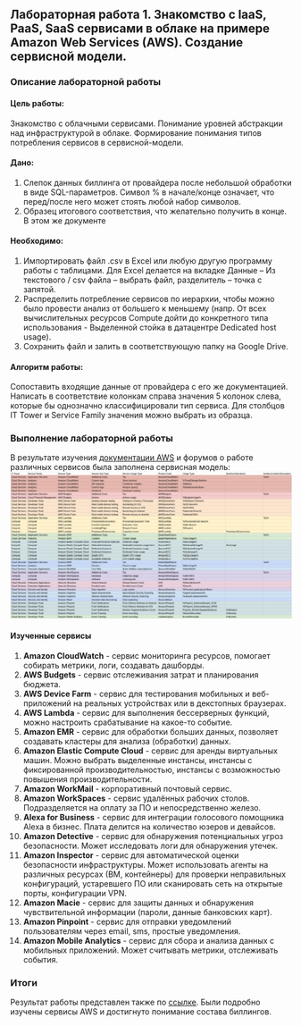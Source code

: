 ## Лабораторная работа 1. Знакомство с IaaS, PaaS, SaaS сервисами в облаке на примере Amazon Web Services (AWS). Создание сервисной модели.

### Описание лабораторной работы
#### Цель работы: 
Знакомство с облачными сервисами. Понимание уровней абстракции над инфраструктурой в облаке. Формирование понимания типов потребления сервисов в сервисной-модели. 

#### Дано: 

1. Слепок данных биллинга от провайдера после небольшой обработки в виде SQL-параметров. Символ % в начале/конце означает, что перед/после него может стоять любой набор символов.
2. Образец итогового соответствия, что желательно получить в конце. В этом же документе  

#### Необходимо: 

1. Импортировать файл .csv в Excel или любую другую программу работы с таблицами. Для Excel делается на вкладке Данные – Из текстового / csv файла – выбрать файл, разделитель – точка с запятой.
2. Распределить потребление сервисов по иерархии, чтобы можно было провести анализ от большего к меньшему (напр. От всех вычислительных ресурсов Compute дойти до конкретного типа использования - Выделенной стойка в датацентре Dedicated host usage).
3. Сохранить файл и залить в соответствующую папку на Google Drive.

#### Алгоритм работы: 
Сопоставить входящие данные от провайдера с его же документацией. Написать в соответствие колонкам справа значения 5 колонок слева, которые бы однозначно классифицировали тип сервиса. Для столбцов IT Tower и Service Family значения можно выбрать из образца.
### Выполнение лабораторной работы
В результате изучения [документации AWS](https://aws.amazon.com/) и форумов о работе различных сервисов была заполнена сервисная модель:
![](img/Pasted%20image%2020241215170807.png)
#### Изученные сервисы
1. **Amazon CloudWatch** - сервис мониторинга ресурсов, помогает собирать метрики, логи, создавать дашборды.
2. **AWS Budgets** - сервис отслеживания затрат и планирования бюджета.
3. **AWS Device Farm** - сервис для тестирования мобильных и веб-приложений на реальных устройствах или в декстопных браузерах.
4. **AWS Lambda** - сервис для выполнения бессерверных функций, можно настроить срабатывание на какое-то событие.
5. **Amazon EMR** - сервис для обработки больших данных, позволяет создавать кластеры для анализа (обработки) данных.
6. **Amazon Elastic Compute Cloud** - сервис для аренды виртуальных машин. Можно выбрать выделенные инстансы, инстансы с фиксированной производительностью, инстансы с возможностью повышения производительности.
7. **Amazon WorkMail** - корпоративный почтовый сервис.
8. **Amazon WorkSpaces** - сервис удалённых рабочих столов. Подразделяется на оплату за ПО и непосредственно железо.
9. **Alexa for Business** - сервис для интеграции голосового помощника Alexa в бизнес. Плата делится на количество юзеров и девайсов.
10. **Amazon Detective** - сервис для обнаружения потенциальных угроз безопасности. Может исследовать логи для обнаружения утечек.
11. **Amazon Inspector** - сервис для автоматической оценки безопасности инфраструктуры. Может использовать агенты на различных ресурсах (ВМ, контейнеры) для проверки неправильных конфигураций, устаревшего ПО или сканировать сеть на открытые порты, конфигурации VPN.
12. **Amazon Macie** - сервис для защиты данных и обнаружения чувствительной информации (пароли, данные банковских карт).
13. **Amazon Pinpoint** - сервис для отправки уведомлений пользователям через email, sms, простые уведомления.
14. **Amazon Mobile Analytics** - сервис для сбора и анализа данных с мобильных приложений. Может считывать метрики, отслеживать события.
### Итоги
Результат работы представлен также по [ссылке](https://docs.google.com/spreadsheets/d/1xAHmB_VczUzYm45b8d-XJrwzBXMHulinO3ECFySJ0MQ/edit?usp=sharing). Были подробно изучены сервисы AWS и достигнуто понимание состава биллингов. 